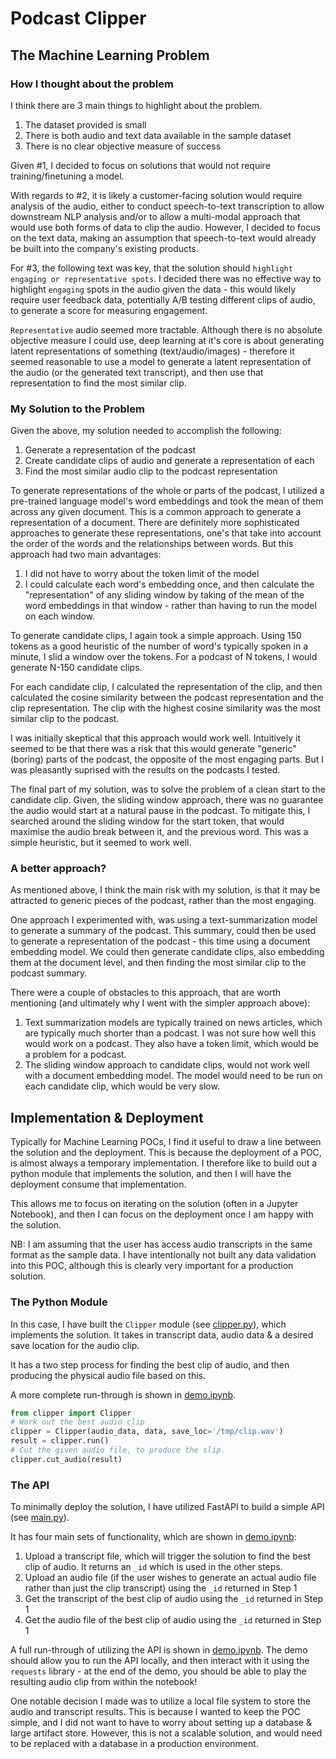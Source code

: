 
# Podcast Clipper 

## The Machine Learning Problem

### How I thought about the problem
I think there are 3 main things to highlight about the problem.
1. The dataset provided is small
2. There is both audio and text data available in the sample dataset
3. There is no clear objective measure of success


Given #1, I decided to focus on solutions that would not require training/finetuning a model.

With regards to #2, it is likely a customer-facing solution would require analysis of the audio, either to conduct speech-to-text transcription to allow downstream NLP analysis and/or to allow a multi-modal approach that would use both forms of data to clip the audio. However, I decided to focus on the text data, making an assumption that speech-to-text would already be built into the company's existing products.

For #3, the following text was key, that the solution should `highlight engaging or representative spots`. I decided there was no effective way to highlight `engaging` spots in the audio given the data - this would likely require user feedback data, potentially A/B testing different clips of audio, to generate a score for measuring engagement. 

`Representative` audio seemed more tractable. Although there is no absolute objective measure I could use, deep learning at it's core is about generating latent representations of something (text/audio/images) - therefore it seemed reasonable to use a model to generate a latent representation of the audio (or the generated text transcript), and then use that representation to find the most similar clip.


### My Solution to the Problem

Given the above, my solution needed to accomplish the following:
1. Generate a representation of the podcast
2. Create candidate clips of audio and generate a representation of each
3. Find the most similar audio clip to the podcast representation

To generate representations of the whole or parts of the podcast, I utilized a pre-trained language model's word embeddings and took the mean of them across any given document. This is a common approach to generate a representation of a document. There are definitely more sophisticated approaches to generate these representations, one's that take into account the order of the words and the relationships between words. But this approach had two main advantages:
1. I did not have to worry about the token limit of the model
2. I could calculate each word's embedding once, and then calculate the "representation" of any sliding window by taking of the mean of the word embeddings in that window - rather than having to run the model on each window.

To generate candidate clips, I again took a simple approach. Using 150 tokens as a good heuristic of the number of word's typically spoken in a minute, I slid a window over the tokens. For a podcast of N tokens, I would generate N-150 candidate clips.

For each candidate clip, I calculated the representation of the clip, and then calculated the cosine similarity between the podcast representation and the clip representation. The clip with the highest cosine similarity was the most similar clip to the podcast.

I was initially skeptical that this approach would work well. Intuitively it seemed to be that there was a risk that this would generate "generic" (boring) parts of the podcast, the opposite of the most engaging parts. But I was pleasantly suprised with the results on the podcasts I tested.

The final part of my solution, was to solve the problem of a clean start to the candidate clip. Given, the sliding window approach, there was no guarantee the audio would start at a natural pause in the podcast. To mitigate this, I searched around the sliding window for the start token, that would maximise the audio break between it, and the previous word. This was a simple heuristic, but it seemed to work well.


### A better approach?

As mentioned above, I think the main risk with my solution, is that it may be attracted to generic pieces of the podcast, rather than the most engaging.

One approach I experimented with, was using a text-summarization model to generate a summary of the podcast. This summary, could then be used to generate a representation of the podcast - this time using a document embedding model. We could then generate candidate clips, also embedding them at the document level, and then finding the most similar clip to the podcast summary.

There were a couple of obstacles to this approach, that are worth mentioning (and ultimately why I went with the simpler approach above): 
1. Text summarization models are typically trained on news articles, which are typically much shorter than a podcast. I was not sure how well this would work on a podcast. They also have a token limit, which would be a problem for a podcast.
2. The sliding window approach to candidate clips, would not work well with a document embedding model. The model would need to be run on each candidate clip, which would be very slow.

## Implementation & Deployment

Typically for Machine Learning POCs, I find it useful to draw a line between the solution and the deployment. This is because the deployment of a POC, is almost always a temporary implementation. I therefore like to build out a python module that implements the solution, and then I will have the deployment consume that implementation.

This allows me to focus on iterating on the solution (often in a Jupyter Notebook), and then I can focus on the deployment once I am happy with the solution.

NB: I am assuming that the user has access audio transcripts in the same format as the sample data. I have intentionally not built any data validation into this POC, although this is clearly very important for a production solution.

### The Python Module

In this case, I have built the `Clipper` module (see [clipper.py](clipper.py)), which implements the solution. It takes in transcript data, audio data & a desired save location for the audio clip.

It has a two step process for finding the best clip of audio, and then producing the physical audio file based on this.

A more complete run-through is shown in [demo.ipynb](demo.ipynb).

```python
from clipper import Clipper
# Work out the best audio clip
clipper = Clipper(audio_data, data, save_loc='/tmp/clip.wav')
result = clipper.run()
# Cut the given audio file, to produce the slip.
clipper.cut_audio(result)
```

### The API
To minimally deploy the solution, I have utilized FastAPI to build a simple API (see [main.py](main.py)).

It has four main sets of functionality, which are shown in [demo.ipynb](demo.ipynb):
1. Upload a transcript file, which will trigger the solution to find the best clip of audio. It returns an `_id` which is used in the other steps.
2. Upload an audio file (if the user wishes to generate an actual audio file rather than just the clip transcript) using the `_id` returned in Step 1
3. Get the transcript of the best clip of audio using the `_id` returned in Step 1
4. Get the audio file of the best clip of audio using the `_id` returned in Step 1


A full run-through of utilizing the API is shown in [demo.ipynb](demo.ipynb). The demo should allow you to run the API locally, and then interact with it using the `requests` library - at the end of the demo, you should be able to play the resulting audio clip from within the notebook!

One notable decision I made was to utilize a local file system to store the audio and transcript results. This is because I wanted to keep the POC simple, and I did not want to have to worry about setting up a database & large artifact store. However, this is not a scalable solution, and would need to be replaced with a database in a production environment.



